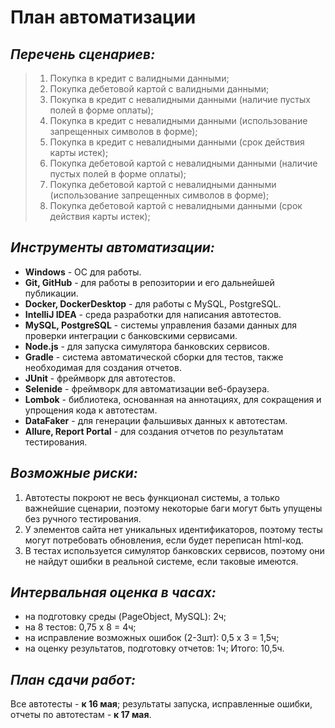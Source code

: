 # План автоматизации
## *Перечень сценариев:*
> 1. Покупка в кредит с валидными данными;
> 2. Покупка дебетовой картой с валидными данными;
> 3. Покупка в кредит с невалидными данными (наличие пустых полей в форме оплаты);
> 4. Покупка в кредит с невалидными данными (использование запрещенных символов в форме);
> 5. Покупка в кредит с невалидными данными (срок действия карты истек);
> 6. Покупка дебетовой картой с невалидными данными (наличие пустых полей в форме оплаты);
> 7. Покупка дебетовой картой с невалидными данными (использование запрещенных символов в форме);
> 8. Покупка дебетовой картой с невалидными данными (срок действия карты истек);

## *Инструменты автоматизации:* 
- **Windows** - ОС для работы. 
- **Git, GitHub** - для работы в репозитории и его дальнейшей публикации.
- **Docker, DockerDesktop** - для работы с MySQL, PostgreSQL.
- **IntelliJ IDEA** - среда разработки для написания автотестов.
- **MySQL, PostgreSQL** - системы управления базами данных для проверки интеграции с банковскими сервисами.
- **Node.js** - для запуска симулятора банковских сервисов. 
- **Gradle** - система автоматической сборки для тестов, также необходимая для создания отчетов. 
- **JUnit** - фреймворк для автотестов. 
- **Selenide** - фреймворк для автоматизации веб-браузера.
- **Lombok** - библиотека, основанная на аннотациях, для сокращения и упрощения кода к автотестам.
- **DataFaker** - для генерации фальшивых данных к автотестам.
- **Allure, Report Portal** - для создания отчетов по результатам тестирования. 

## *Возможные риски:*
1. Автотесты покроют не весь функционал системы, а только важнейшие сценарии, поэтому некоторые баги могут быть упущены без ручного тестирования.
2. У элементов сайта нет уникальных идентификаторов, поэтому тесты могут потребовать обновления, если будет переписан html-код. 
3. В тестах используется симулятор банковских сервисов, поэтому они не найдут ошибки в реальной системе, если таковые имеются.

## *Интервальная оценка в часах:*
- на подготовку среды (PageObject, MySQL): 2ч;
- на 8 тестов: 0,75 х 8 = 4ч;
- на исправление возможных ошибок (2-3шт): 0,5 х 3 = 1,5ч;
- на оценку результатов, подготовку отчетов: 1ч;
Итого: 10,5ч. 

## *План сдачи работ:*
Все автотесты - **к 16 мая**; результаты запуска, исправленные ошибки, отчеты по автотестам - **к 17 мая**.  
